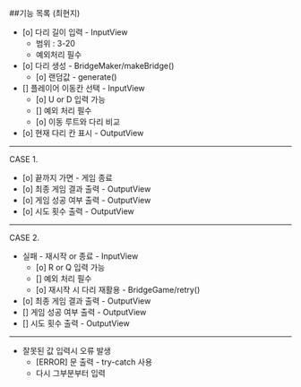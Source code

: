 ##기능 목록 (최현지)
* [o] 다리 길이 입력 - InputView
    * 범위 : 3-20
    * 예외처리 필수
* [o] 다리 생성 - BridgeMaker/makeBridge()
    * [o] 랜덤값 - generate()
* [] 플레이어 이동칸 선택 - InputView
    * [o] U or D 입력 가능
    * [] 예외 처리 필수
    * [o] 이동 루트와 다리 비교
* [o] 현재 다리 칸 표시 - OutputView
___
CASE 1.
* [o] 끝까지 가면 - 게임 종료
* [o] 최종 게임 결과 출력 - OutputView
* [o] 게임 성공 여부 출력 - OutputView
* [o] 시도 횟수 출력 - OutputView
___
CASE 2.
* 실패 - 재시작 or 종료 - InputView
    * [o] R or Q 입력 가능
    * [] 예외 처리 필수
    * [o] 재시작 시 다리 재활용 - BridgeGame/retry()
* [o] 최종 게임 결과 출력 - OutputView
* [] 게임 성공 여부 출력 - OutputView
* [] 시도 횟수 출력 - OutputView
___
* 잘못된 값 입력시 오류 발생
    * [ERROR] 문 출력 - try-catch 사용
    * 다시 그부분부터 입력